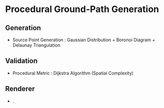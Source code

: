 # Procedural Ground-Path Generation

## Generation
- Source Point Generation : Gaussian Distribution + Boronoi Diagram + Delaunay Triangulation

## Validation
- Procedural Metric : Dijkstra Algorithm (Spatial Complexity) 

## Renderer
- .
